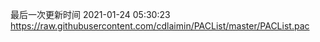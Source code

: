 最后一次更新时间 2021-01-24 05:30:23
https://raw.githubusercontent.com/cdlaimin/PACList/master/PACList.pac

